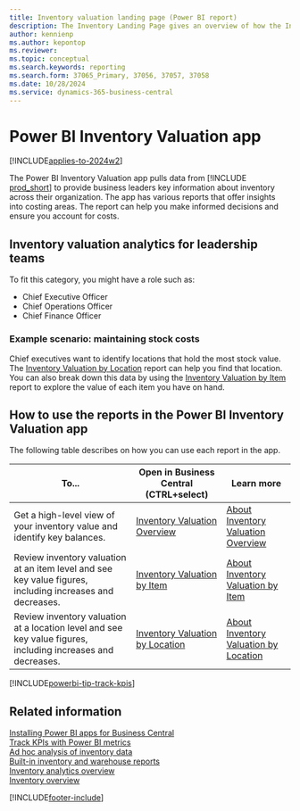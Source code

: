 ```yaml
---
title: Inventory valuation landing page (Power BI report)
description: The Inventory Landing Page gives an overview of how the Inventory Report works.
author: kennienp
ms.author: kepontop
ms.reviewer: 
ms.topic: conceptual
ms.search.keywords: reporting
ms.search.form: 37065_Primary, 37056, 37057, 37058
ms.date: 10/28/2024
ms.service: dynamics-365-business-central
---
```


# Power BI Inventory Valuation app

[!INCLUDE[applies-to-2024w2](includes/applies-to-2024w2.md)]

The Power BI Inventory Valuation app pulls data from [!INCLUDE [prod_short](includes/prod_short.md)] to provide business leaders key information about inventory across their organization. The app has various reports that offer insights into costing areas. The report can help you make informed decisions and ensure you account for costs.

## Inventory valuation analytics for leadership teams

To fit this category, you might have a role such as:

- Chief Executive Officer
- Chief Operations Officer
- Chief Finance Officer

### Example scenario: maintaining stock costs

Chief executives want to identify locations that hold the most stock value. The [Inventory Valuation by Location](inventory-valuation-powerbi-inventory-valuation-by-location.md) report can help you find that location. You can also break down this data by using the [Inventory Valuation by Item](inventory-valuation-powerbi-inventory-valuation-by-item.md) report to explore the value of each item you have on hand.

## How to use the reports in the Power BI Inventory Valuation app

The following table describes on how you can use each report in the app.

|To... | Open in Business Central (CTRL+select) | Learn more |
|------|---------------------------------------|----------- |
|Get a high-level view of your inventory value and identify key balances. | [Inventory Valuation Overview](https://businesscentral.dynamics.com?page=37056) | [About Inventory Valuation Overview](inventory-valuation-powerbi-inventory-valuation-overview.md)|
|Review inventory valuation at an item level and see key value figures, including increases and decreases.| [Inventory Valuation by Item](https://businesscentral.dynamics.com?page=37057) | [About Inventory Valuation by Item](inventory-valuation-powerbi-inventory-valuation-by-item.md)|
|Review inventory valuation at a location level and see key value figures, including increases and decreases.| [Inventory Valuation by Location](https://businesscentral.dynamics.com?page=37058) | [About Inventory Valuation by Location](inventory-valuation-powerbi-inventory-valuation-by-location.md)|

[!INCLUDE[powerbi-tip-track-kpis](includes/powerbi-tip-track-kpis.md)]

## Related information

[Installing Power BI apps for Business Central](across-powerbi-install-business-central-apps.md)   
[Track KPIs with Power BI metrics](track-kpis-with-power-bi-metrics.md)  
[Ad hoc analysis of inventory data](ad-hoc-analysis-inventory.md)  
[Built-in inventory and warehouse reports](inventory-WMS-reports.md)  
[Inventory analytics overview](inventory-analytics-overview.md)  
[Inventory overview](inventory-manage-inventory.md)  

[!INCLUDE[footer-include](includes/footer-banner.md)]
